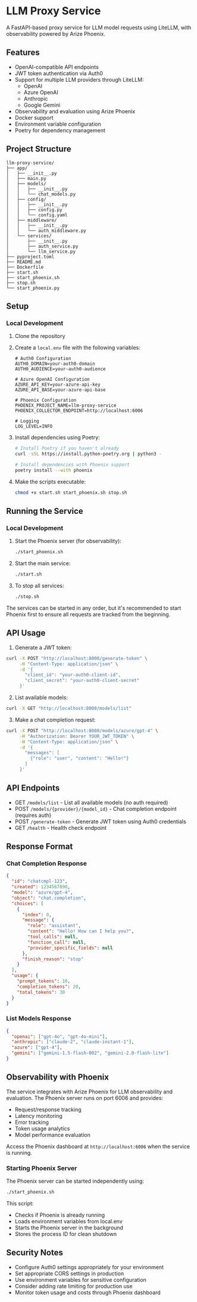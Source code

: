 # LLM Proxy Service

A FastAPI-based proxy service for LLM model requests using LiteLLM, with observability powered by Arize Phoenix.

## Features

- OpenAI-compatible API endpoints
- JWT token authentication via Auth0
- Support for multiple LLM providers through LiteLLM:
  - OpenAI
  - Azure OpenAI
  - Anthropic
  - Google Gemini
- Observability and evaluation using Arize Phoenix
- Docker support
- Environment variable configuration
- Poetry for dependency management

## Project Structure

```
llm-proxy-service/
├── app/
│   ├── __init__.py
│   ├── main.py
│   ├── models/
│   │   ├── __init__.py
│   │   └── chat_models.py
│   ├── config/
│   │   ├── __init__.py
│   │   ├── config.py
│   │   └── config.yaml
│   ├── middleware/
│   │   ├── __init__.py
│   │   └── auth_middleware.py
│   └── services/
│       ├── __init__.py
│       ├── auth_service.py
│       └── llm_service.py
├── pyproject.toml
├── README.md
├── Dockerfile
├── start.sh
├── start_phoenix.sh
├── stop.sh
└── start_phoenix.py
```

## Setup

### Local Development

1. Clone the repository
2. Create a `local.env` file with the following variables:
   ```
   # Auth0 Configuration
   AUTH0_DOMAIN=your-auth0-domain
   AUTH0_AUDIENCE=your-auth0-audience

   # Azure OpenAI Configuration
   AZURE_API_KEY=your-azure-api-key
   AZURE_API_BASE=your-azure-api-base

   # Phoenix Configuration
   PHOENIX_PROJECT_NAME=llm-proxy-service
   PHOENIX_COLLECTOR_ENDPOINT=http://localhost:6006

   # Logging
   LOG_LEVEL=INFO
   ```

3. Install dependencies using Poetry:
   ```bash
   # Install Poetry if you haven't already
   curl -sSL https://install.python-poetry.org | python3 -
   
   # Install dependencies with Phoenix support
   poetry install --with phoenix
   ```

4. Make the scripts executable:
   ```bash
   chmod +x start.sh start_phoenix.sh stop.sh
   ```

## Running the Service

### Local Development

1. Start the Phoenix server (for observability):
   ```bash
   ./start_phoenix.sh
   ```

2. Start the main service:
   ```bash
   ./start.sh
   ```

3. To stop all services:
   ```bash
   ./stop.sh
   ```

The services can be started in any order, but it's recommended to start Phoenix first to ensure all requests are tracked from the beginning.

## API Usage

1. Generate a JWT token:
```bash
curl -X POST "http://localhost:8000/generate-token" \
     -H "Content-Type: application/json" \
     -d '{
       "client_id": "your-auth0-client-id",
       "client_secret": "your-auth0-client-secret"
     }'
```

2. List available models:
```bash
curl -X GET "http://localhost:8000/models/list"
```

3. Make a chat completion request:
```bash
curl -X POST "http://localhost:8000/models/azure/gpt-4" \
     -H "Authorization: Bearer YOUR_JWT_TOKEN" \
     -H "Content-Type: application/json" \
     -d '{
       "messages": [
         {"role": "user", "content": "Hello!"}
       ]
     }'
```

## API Endpoints

- GET `/models/list` - List all available models (no auth required)
- POST `/models/{provider}/{model_id}` - Chat completion endpoint (requires auth)
- POST `/generate-token` - Generate JWT token using Auth0 credentials
- GET `/health` - Health check endpoint

## Response Format

### Chat Completion Response
```json
{
  "id": "chatcmpl-123",
  "created": 1234567890,
  "model": "azure/gpt-4",
  "object": "chat.completion",
  "choices": [
    {
      "index": 0,
      "message": {
        "role": "assistant",
        "content": "Hello! How can I help you?",
        "tool_calls": null,
        "function_call": null,
        "provider_specific_fields": null
      },
      "finish_reason": "stop"
    }
  ],
  "usage": {
    "prompt_tokens": 10,
    "completion_tokens": 20,
    "total_tokens": 30
  }
}
```

### List Models Response
```json
{
  "openai": ["gpt-4o", "gpt-4o-mini"],
  "anthropic": ["claude-2", "claude-instant-1"],
  "azure": ["gpt-4"],
  "gemini": ["gemini-1.5-flash-002", "gemini-2.0-flash-lite"]
}
```

## Observability with Phoenix

The service integrates with Arize Phoenix for LLM observability and evaluation. The Phoenix server runs on port 6006 and provides:

- Request/response tracking
- Latency monitoring
- Error tracking
- Token usage analytics
- Model performance evaluation

Access the Phoenix dashboard at `http://localhost:6006` when the service is running.

### Starting Phoenix Server

The Phoenix server can be started independently using:
```bash
./start_phoenix.sh
```

This script:
- Checks if Phoenix is already running
- Loads environment variables from local.env
- Starts the Phoenix server in the background
- Stores the process ID for clean shutdown

## Security Notes

- Configure Auth0 settings appropriately for your environment
- Set appropriate CORS settings in production
- Use environment variables for sensitive configuration
- Consider adding rate limiting for production use
- Monitor token usage and costs through Phoenix dashboard 